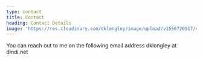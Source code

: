 ```yaml
---
type: contact
title: Contact
heading: Contact Details
image: 'https://res.cloudinary.com/dklongley/image/upload/v1556720517/chart.png'
---
```

You can reach out to me on  the following email address dklongley at dindi.net
